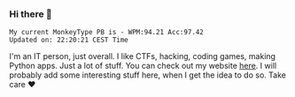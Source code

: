 ### Hi there 👋
<!-- PB START -->
```
My current MonkeyType PB is - WPM:94.21 Acc:97.42
Updated on: 22:20:21 CEST Time
```
<!-- PB END -->
I'm an IT person, just overall. I like CTFs, hacking, coding games, making Python apps. Just a lot of stuff.
You can check out my website [here](https://skill3472.github.io/).
I will probably add some interesting stuff here, when I get the idea to do so. Take care ❤️
